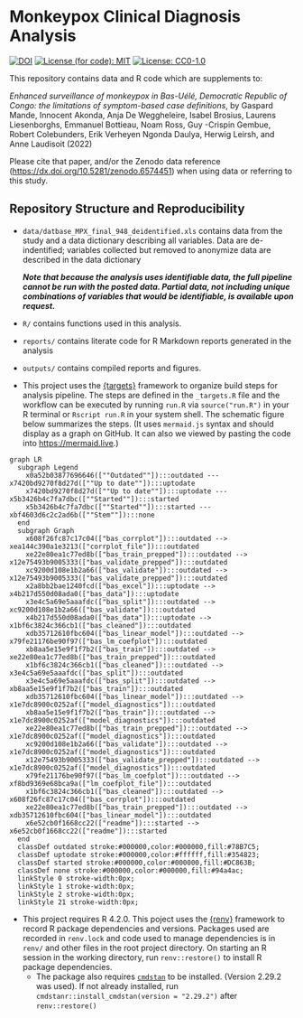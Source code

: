
<!-- README.md is generated from README.Rmd. Please edit that file -->

# Monkeypox Clinical Diagnosis Analysis

[![DOI](https://zenodo.org/badge/DOI/10.5281/zenodo.6603201.svg)](https://doi.org/10.5281/zenodo.6603201)
[![License (for code):
MIT](https://img.shields.io/badge/License%20(for%20code)-MIT-blue.svg)](https://opensource.org/licenses/MIT)
[![License:
CC0-1.0](https://img.shields.io/badge/License%20(for%20data)-CC0_1.0-lightgrey.svg)](http://creativecommons.org/publicdomain/zero/1.0/)

This repository contains data and R code which are supplements to:

*Enhanced surveillance of monkeypox in Bas-Uélé, Democratic Republic of
Congo: the limitations of symptom-based case definitions*, by Gaspard
Mande, Innocent Akonda, Anja De Weggheleire, Isabel Brosius, Laurens
Liesenborghs, Emmanuel Bottieau, Noam Ross, Guy -Crispin Gembue, Robert
Colebunders, Erik Verheyen Ngonda Daulya, Herwig Leirsh, and Anne
Laudisoit (2022)

Please cite that paper, and/or the Zenodo data reference
(<https://dx.doi.org/10.5281/zenodo.6574451>) when using data or
referring to this study.

## Repository Structure and Reproducibility

-   `data/datbase_MPX_final_948_deidentified.xls` contains data from the
    study and a data dictionary describing all variables. Data are
    de-indentified; variables collected but removed to anonymize data
    are described in the data dictionary

    ***Note that because the analysis uses identifiable data, the full
    pipeline cannot be run with the posted data. Partial data, not
    including unique combinations of variables that would be
    identifiable, is available upon request.***

-   `R/` contains functions used in this analysis.

-   `reports/` contains literate code for R Markdown reports generated
    in the analysis

-   `outputs/` contains compiled reports and figures.

-   This project uses the
    [{targets}](https://wlandau.github.io/targets-manual/) framework to
    organize build steps for analysis pipeline. The steps are defined in
    the `_targets.R` file and the workflow can be executed by running
    `run.R` via `source("run.R")` in your R terminal or `Rscript run.R`
    in your system shell. The schematic figure below summarizes the
    steps. (It uses `mermaid.js` syntax and should display as a graph on
    GitHub. It can also we viewed by pasting the code into
    <https://mermaid.live>.)

``` mermaid
graph LR
  subgraph Legend
    x0a52b03877696646([""Outdated""]):::outdated --- x7420bd9270f8d27d([""Up to date""]):::uptodate
    x7420bd9270f8d27d([""Up to date""]):::uptodate --- x5b3426b4c7fa7dbc([""Started""]):::started
    x5b3426b4c7fa7dbc([""Started""]):::started --- xbf4603d6c2c2ad6b([""Stem""]):::none
  end
  subgraph Graph
    x608f26fc87c17c04(["bas_corrplot"]):::outdated --> xea144c390a1e3213(["corrplot_file"]):::outdated
    xe22e80ea1c77ed8b(["bas_train_prepped"]):::outdated --> x12e75493b9005333(["bas_validate_prepped"]):::outdated
    xc9200d108e1b2a66(["bas_validate"]):::outdated --> x12e75493b9005333(["bas_validate_prepped"]):::outdated
    x2a8bb2bae1240fcd(["bas_excel"]):::uptodate --> x4b217d550d08ada0(["bas_data"]):::uptodate
    x3e4c5a69e5aaafdc(["bas_split"]):::outdated --> xc9200d108e1b2a66(["bas_validate"]):::outdated
    x4b217d550d08ada0(["bas_data"]):::uptodate --> x1bf6c3824c366cb1(["bas_cleaned"]):::outdated
    xdb35712610fbc604(["bas_linear_model"]):::outdated --> x79fe21176be90f97(["bas_lm_coefplot"]):::outdated
    xb8aa5e15e9f1f7b2(["bas_train"]):::outdated --> xe22e80ea1c77ed8b(["bas_train_prepped"]):::outdated
    x1bf6c3824c366cb1(["bas_cleaned"]):::outdated --> x3e4c5a69e5aaafdc(["bas_split"]):::outdated
    x3e4c5a69e5aaafdc(["bas_split"]):::outdated --> xb8aa5e15e9f1f7b2(["bas_train"]):::outdated
    xdb35712610fbc604(["bas_linear_model"]):::outdated --> x1e7dc8900c0252af(["model_diagnostics"]):::outdated
    xb8aa5e15e9f1f7b2(["bas_train"]):::outdated --> x1e7dc8900c0252af(["model_diagnostics"]):::outdated
    xe22e80ea1c77ed8b(["bas_train_prepped"]):::outdated --> x1e7dc8900c0252af(["model_diagnostics"]):::outdated
    xc9200d108e1b2a66(["bas_validate"]):::outdated --> x1e7dc8900c0252af(["model_diagnostics"]):::outdated
    x12e75493b9005333(["bas_validate_prepped"]):::outdated --> x1e7dc8900c0252af(["model_diagnostics"]):::outdated
    x79fe21176be90f97(["bas_lm_coefplot"]):::outdated --> xf8bd9369e68bca9a(["lm_coefplot_file"]):::outdated
    x1bf6c3824c366cb1(["bas_cleaned"]):::outdated --> x608f26fc87c17c04(["bas_corrplot"]):::outdated
    xe22e80ea1c77ed8b(["bas_train_prepped"]):::outdated --> xdb35712610fbc604(["bas_linear_model"]):::outdated
    x6e52cb0f1668cc22(["readme"]):::started --> x6e52cb0f1668cc22(["readme"]):::started
  end
  classDef outdated stroke:#000000,color:#000000,fill:#78B7C5;
  classDef uptodate stroke:#000000,color:#ffffff,fill:#354823;
  classDef started stroke:#000000,color:#000000,fill:#DC863B;
  classDef none stroke:#000000,color:#000000,fill:#94a4ac;
  linkStyle 0 stroke-width:0px;
  linkStyle 1 stroke-width:0px;
  linkStyle 2 stroke-width:0px;
  linkStyle 21 stroke-width:0px;
```

-   This project requires R 4.2.0. This poject uses the
    [{renv}](https://rstudio.github.io/renv/) framework to record R
    package dependencies and versions. Packages used are recorded in
    `renv.lock` and code used to manage dependencies is in `renv/` and
    other files in the root project directory. On starting an R session
    in the working directory, run `renv::restore()` to install R package
    dependencies.
    -   The package also requires
        [`cmdstan`](https://mc-stan.org/users/interfaces/cmdstan) to be
        installed. (Version 2.29.2 was used). If not already installed,
        run `cmdstanr::install_cmdstan(version = "2.29.2")` after
        `renv::restore()`
